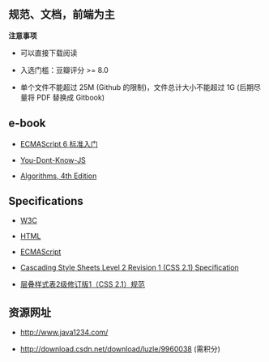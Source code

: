 ## 规范、文档，前端为主

**注意事项**

* 可以直接下载阅读

* 入选门槛：豆瓣评分 >= 8.0

* 单个文件不能超过 25M (Github 的限制)，文件总计大小不能超过 1G (后期尽量将 PDF 替换成 Gitbook)

## e-book

* [ECMAScript 6 标准入门](http://es6.ruanyifeng.com/)

* [You-Dont-Know-JS](https://github.com/getify/You-Dont-Know-JS)

* [Algorithms, 4th Edition](http://freecomputerbooks.com/Algorithms-4th-Edition-by-Robert-Sedgewick-and-Kevin-Wayne.html)

## Specifications

* [W3C](https://www.w3.org/TR/)

* [HTML](https://whatwg.org/)

* [ECMAScript](http://www.ecma-international.org/publications/standards/Ecma-262.htm)

* [Cascading Style Sheets Level 2 Revision 1 (CSS 2.1) Specification](https://www.w3.org/TR/2011/REC-CSS2-20110607/)

* [层叠样式表2级修订版1（CSS 2.1）规范](http://www.ayqy.net/doc/css2-1/cover.html)

## 资源网址 ##

* http://www.java1234.com/

* http://download.csdn.net/download/luzle/9960038 (需积分)
